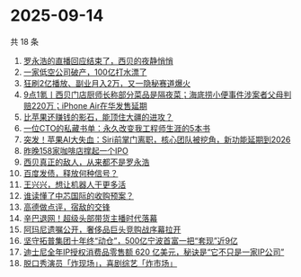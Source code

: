 # 2025-09-14

共 18 条

<!-- BEGIN 36KR -->
<!-- 最后更新时间 2025-09-14 07:07:22 +0800 -->
1. [罗永浩的直播回应结束了，西贝的夜静悄悄](https://36kr.com/p/3464443525371529)
1. [一家低空公司破产，100亿打水漂了](https://36kr.com/p/3464862733063814)
1. [狂刷2亿播放、副业月入2万，又一隐秘赛道爆火](https://36kr.com/p/3464619080652422)
1. [9点1氪丨西贝门店厨师长称部分菜品是隔夜菜；海底捞小便事件涉案者父母判赔220万；iPhone Air在华发售延期](https://36kr.com/p/3463950592366215)
1. [比苹果还赚钱的影石，能顶住大疆的进攻？](https://36kr.com/p/3464455763137922)
1. [一位CTO的私藏书单：永久改变我工程师生涯的5本书](https://36kr.com/p/3436685002820996)
1. [突发！苹果AI大失血：Siri前掌门离职，核心团队被挖角，新功能延期到2026](https://36kr.com/p/3464729146250886)
1. [昨晚158家咖啡店撑起一个IPO](https://36kr.com/p/3464569170351490)
1. [西贝真正的敌人，从来都不是罗永浩](https://36kr.com/p/3464839499798150)
1. [百度发债，释放何种信号？](https://36kr.com/p/3464461935203715)
1. [王兴兴，想让机器人干更多活](https://36kr.com/p/3464525286708614)
1. [谁读懂了中芯国际的收购预案？](https://36kr.com/p/3464756066719111)
1. [高德做点评，宿敌的交锋](https://36kr.com/p/3464550514579840)
1. [辛巴退网！超级头部带货主播时代落幕](https://36kr.com/p/3464665336665736)
1. [阿玛尼遗嘱公开，奢侈品巨头竞购战序幕拉开](https://36kr.com/p/3464831255287168)
1. [坚守拓普集团十年终“动仓”，500亿宁波首富一把“套现”近9亿](https://36kr.com/p/3463766399326596)
1. [迪士尼全年IP授权消费品零售额 620 亿美元，秘诀是“它不只是一家IP公司”](https://36kr.com/p/3463454008071560)
1. [脱口秀演员「炸现场」，喜剧综艺「炸市场」](https://36kr.com/p/3465101525374597)
<!-- END 36KR -->